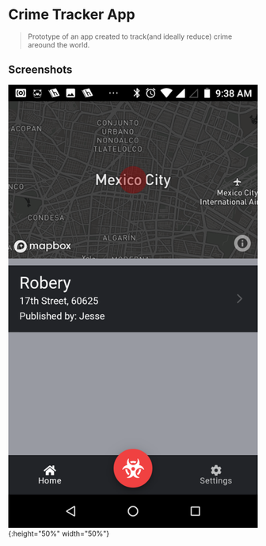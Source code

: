 # Crime Tracker App
> Prototype of an app created to track(and ideally reduce) crime areound the world.

## Screenshots

![Home Page](pics/home.png){:height="50%" width="50%"}
